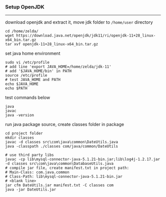 ### Setup OpenJDK  
***
download openjdk and extract it, move jdk folder to `/home/user` directory   
```shell
cd /home/zelda/
wget https://download.java.net/openjdk/jdk11/ri/openjdk-11+28_linux-x64_bin.tar.gz
tar xvf openjdk-11+28_linux-x64_bin.tar.gz
```
  
set java home environment
```shell
sudo vi /etc/profile
# add line 'export JAVA_HOME=/home/zelda/jdk-11'
# add '$JAVA_HOME/bin' in PATH
source /etc/profile
# test JAVA_HOME and PATH
echo $JAVA_HOME
echo $PATH
```

test commands below
```shell
java
javac
java -version
```

run java package source, create classes folder in package
```shell
cd project folder
mkdir classes
javac -d classes src\com\java\common\DateUtils.java
java -classpath ./classes com/java/common/DateUtils

# use third party libs
javac -cp lib\mysql-connector-java-5.1.21-bin.jar;lib\log4j-1.2.17.jar -d classes src\com\java\common\DatabaseUtils.java
# compile jar file, create manifest.txt in project path:
# Main-Class: com.java.common
# Class-Path: lib\mysql-connector-java-5.1.21-bin.jar
# <blank line>
jar cfm DateUtils.jar manifest.txt -C classes com
java -jar DateUtils.jar
```
